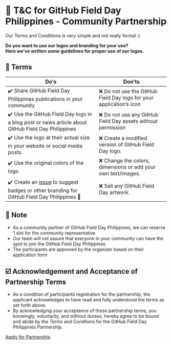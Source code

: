 # 🎨 T&C for GitHub Field Day Philippines - Community Partnership 

Our Terms and Conditions is very simple and not really formal :)

**Do you want to use our logos and branding for your use?\
Here we've written some guidelines for proper use of our logos.**

## 📜 Terms

| Do's                                                                                                                                 | Don'ts                                                                                                                          |
| ------------------------------------------------------------------------------------------------------------------------------------ | ------------------------------------------------------------------------------------------------------------------------------- |
| :heavy_check_mark: Share GitHub Field Day Philippines publications in your community                                                 | :x: Do not use the GitHub Field Day logo for your application’s icon                                                                |
| :heavy_check_mark: Use the GitHub Field Day logo in a blog post or news article about GitHub Field Day Philippines                   | :x: Do not use any GitHub Field Day assets without permission                                                            |
| :heavy_check_mark: Use the logo at their actual size in your website or social media posts.                                          | :x: Create a modified version of GitHub Field Day logo.                                                             |
| :heavy_check_mark: Use the original colors of the logo | :x:  Change the colors, dimensions or add your own text/images.           |
| :heavy_check_mark: Create an [issue](https://github.com/SurPathHub/githubfieldday/issues) to suggest badges or other branding for GitHub Field Day Philippines 🚀 | :x: Sell any GitHub Field Day artwork.                                                                                             |
         
## 📜 Note        
- As a community partner of GitHub Field Day Philippines, we can reserve 1 slot for the community representative 
- Our team will not assure that everyone in your community can have the spot to join the GitHub Field Day Philippines
- The participants are approved by the organizer based on their application form

## ☑️ Acknowledgement and Acceptance of Partnership Terms
- As a condition of participants registration for the partnership, the applicant acknowledges to have read and fully understood the terms as set forth above. 
- By acknowledging your acceptance of these partnership terms, you knowingly, voluntarily, and without duress, hereby agree to be bound and abide by the Terms and Condtions for the GitHub Field Day Philippines Partnership.

[Apply for Partnership](https://forms.gle/8Z6Ean9zvjwJL2ie7)
